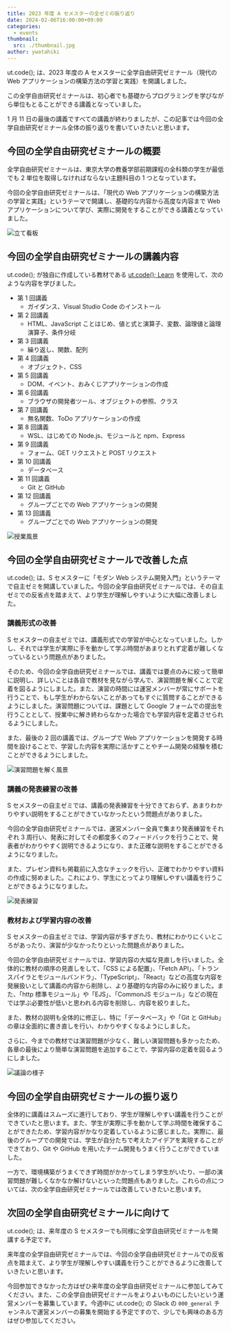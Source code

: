 ```yaml
---
title: 2023 年度 A セメスターの全ゼミの振り返り
date: 2024-02-06T16:00:00+09:00
categories:
  - events
thumbnail:
  src: ./thumbnail.jpg
author: ywatahiki
---
```


ut.code(); は、2023 年度の A セメスターに全学自由研究ゼミナール（現代の Web アプリケーションの構築方法の学習と実践）を開講しました。

この全学自由研究ゼミナールは、初心者でも基礎からプログラミングを学びながら単位もとることができる講義となっていました。

1 月 11 日の最後の講義ですべての講義が終わりましたが、この記事では今回の全学自由研究ゼミナール全体の振り返りを書いていきたいと思います。

## 今回の全学自由研究ゼミナールの概要

全学自由研究ゼミナールは、東京大学の教養学部前期課程の全科類の学生が最低でも 2 単位を取得しなければならない主題科目の 1 つとなっています。

今回の全学自由研究ゼミナールは、「現代の Web アプリケーションの構築方法の学習と実践」というテーマで開講し、基礎的な内容から高度な内容まで Web アプリケーションについて学び、実際に開発をすることができる講義となっていました。

![立て看板](./signage.jpg)

## 今回の全学自由研究ゼミナールの講義内容

ut.code(); が独自に作成している教材である [ut.code(); Learn](https://learn.utcode.net/) を使用して、次のような内容を学びました。

- 第 1 回講義
  - ガイダンス、Visual Studio Code のインストール
- 第 2 回講義
  - HTML、JavaScript ことはじめ、値と式と演算子、変数、論理値と論理演算子、条件分岐
- 第 3 回講義
  - 繰り返し、関数、配列
- 第 4 回講義
  - オブジェクト、CSS
- 第 5 回講義
  - DOM、イベント、おみくじアプリケーションの作成
- 第 6 回講義
  - ブラウザの開発者ツール、オブジェクトの参照、クラス
- 第 7 回講義
  - 無名関数、ToDo アプリケーションの作成
- 第 8 回講義
  - WSL、はじめての Node.js、モジュールと npm、Express
- 第 9 回講義
  - フォーム、GET リクエストと POST リクエスト
- 第 10 回講義
  - データベース
- 第 11 回講義
  - Git と GitHub
- 第 12 回講義
  - グループごとでの Web アプリケーションの開発
- 第 13 回講義
  - グループごとでの Web アプリケーションの開発

![授業風景](./class.jpg)

## 今回の全学自由研究ゼミナールで改善した点

ut.code(); は、S セメスターに「モダン Web システム開発入門」というテーマで自主ゼミを開講していました。今回の全学自由研究ゼミナールでは、その自主ゼミでの反省点を踏まえて、より学生が理解しやすいように大幅に改善しました。

### 講義形式の改善

S セメスターの自主ゼミでは、講義形式での学習が中心となっていました。しかし、それでは学生が実際に手を動かして学ぶ時間があまりとれず定着が難しくなっているという問題点がありました。

そのため、今回の全学自由研究ゼミナールでは、講義では要点のみに絞って簡単に説明し、詳しいことは各自で教材を見ながら学んで、演習問題を解くことで定着を図るようにしました。また、演習の時間には運営メンバーが常にサポートを行うことで、もし学生がわからないことがあってもすぐに質問することができるようにしました。演習問題については、課題として Google フォームでの提出を行うこととして、授業中に解き終わらなかった場合でも学習内容を定着させられるようにしました。

また、最後の 2 回の講義では、グループで Web アプリケーションを開発する時間を設けることで、学習した内容を実際に活かすことやチーム開発の経験を積むことができるようにしました。

![演習問題を解く風景](./solving-exercise.jpg)

### 講義の発表練習の改善

S セメスターの自主ゼミでは、講義の発表練習を十分できておらず、あまりわかりやすい説明をすることができていなかったという問題点がありました。

今回の全学自由研究ゼミナールでは、運営メンバー全員で集まり発表練習をそれぞれ 3 周行い、発表に対してその都度多くのフィードバックを行うことで、発表者がわかりやすく説明できるようになり、また正確な説明をすることができるようになりました。

また、プレゼン資料も掲載前に入念なチェックを行い、正確でわかりやすい資料の作成に努めました。これにより、学生にとってより理解しやすい講義を行うことができるようになりました。

![発表練習](./presentation-practice.jpg)

### 教材および学習内容の改善

S セメスターの自主ゼミでは、学習内容が多すぎたり、教材にわかりにくいところがあったり、演習が少なかったりといった問題点がありました。

今回の全学自由研究ゼミナールでは、学習内容の大幅な見直しを行いました。全体的に教材の順序の見直しをして、「CSS による配置」、「Fetch API」、「トランスパイラとモジュールバンドラ」、「TypeScript」、「React」などの高度な内容を発展扱いとして講義の内容から削除し、より基礎的な内容のみに絞りました。また、「http 標準モジュール」や「EJS」、「CommonJS モジュール」などの現在では学ぶ必要性が低いと思われる内容を削除し、内容を絞りました。

また、教材の説明も全体的に修正し、特に「データベース」や「Git と GitHub」の章は全面的に書き直しを行い、わかりやすくなるようにしました。

さらに、今までの教材では演習問題が少なく、難しい演習問題も多かったため、各章の最後により簡単な演習問題を追加することで、学習内容の定着を図るようにしました。

![議論の様子](./discussion.png)

## 今回の全学自由研究ゼミナールの振り返り

全体的に講義はスムーズに進行しており、学生が理解しやすい講義を行うことができていたと思います。また、学生が実際に手を動かして学ぶ時間を確保することができたため、学習内容がかなり定着しているように感じました。実際に、最後のグループでの開発では、学生が自分たちで考えたアイデアを実現することができており、Git や GitHub を用いたチーム開発もうまく行うことができていました。

一方で、環境構築がうまくできず時間がかかってしまう学生がいたり、一部の演習問題が難しくなかなか解けないといった問題点もありました。これらの点については、次の全学自由研究ゼミナールでは改善していきたいと思います。

## 次回の全学自由研究ゼミナールに向けて

ut.code(); は、来年度の S セメスターでも同様に全学自由研究ゼミナールを開講する予定です。

来年度の全学自由研究ゼミナールでは、今回の全学自由研究ゼミナールでの反省点を踏まえて、より学生が理解しやすい講義を行うことができるように改善していきたいと思います。

今回参加できなかった方はぜひ来年度の全学自由研究ゼミナールに参加してみてください。また、この全学自由研究ゼミナールをよりよいものにしたいという運営メンバーを募集しています。今週中に ut.code(); の Slack の `000_general` チャンネルで運営メンバーの募集を開始する予定ですので、少しでも興味のある方はぜひ参加してください。
